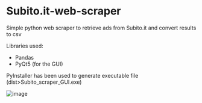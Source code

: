 # Subito.it-web-scraper
Simple python web scraper to retrieve ads from Subito.it and convert results to csv

Libraries used:
- Pandas
- PyQt5 (for the GUI)

PyInstaller has been used to generate executable file (dist>Subito_scraper_GUI.exe)



![image](https://user-images.githubusercontent.com/52034469/156805353-ba9438dc-33d6-475d-a517-a75330ee5087.png)
